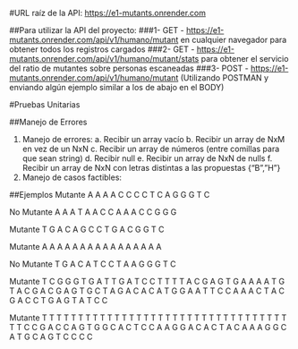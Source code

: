 #URL raíz de la API: https://e1-mutants.onrender.com


##Para utilizar la API del proyecto:
	###1- GET  - https://e1-mutants.onrender.com/api/v1/humano/mutant en cualquier navegador para obtener todos los registros cargados
	###2- GET  - https://e1-mutants.onrender.com/api/v1/humano/mutant/stats para obtener el servicio del ratio de mutantes sobre personas escaneadas
	###3- POST - https://e1-mutants.onrender.com/api/v1/humano/mutant (Utilizando POSTMAN y enviando algún ejemplo similar a los de abajo en el BODY) 


#Pruebas Unitarias

##Manejo de Errores
1.	Manejo de errores:
a.	Recibir un array vacío
b.	Recibir un array de NxM en vez de un NxN
c.	Recibir un array de números (entre comillas para que sean string)
d.	Recibir null
e.	Recibir un array de NxN de nulls
f.	Recibir un array de NxN con letras distintas a las propuestas {“B”,”H”}
2.	Manejo de casos factibles:

##Ejemplos
Mutante
A	A	A	A
C	C	C	C
T	C	A	G
G	G	T	C

No Mutante
A	A	A	T
A	A	C	C
A	A	A	C
C	G	G	G

Mutante
T	G	A	C
A	G	C	C
T	G	A	C
G	G	T	C

Mutante
A	A	A	A
A	A	A	A
A	A	A	A
A	A	A	A

No Mutante
T	G	A	C
A	T	C	C
T	A	A	G
G	G	T	C

Mutante
T	C	G	G	G	T	G	A	T
T	G	A	T	C	C	T	T	T
T	A	C	G	A	G	T	G	A
A	A	A	T	G	T	A	C	G
A	C	G	A	G	T	G	C	T
A	G	A	C	A	C	A	T	G
G	A	A	T	T	C	C	A	A
A	C	T	A	C	G	A	C	C
T	G	A	G	T	A	T	C	C


Mutante
T	T	T	T	T	T	T	T	T
T	T	T	T	T	T	T	T	T
T	T	T	T	T	T	T	T	T
T	T	T	T	T	T	T	T	T
C	C	G	A	C	C	A	G	T
G	G	C	A	C	T	C	C	A
A	G	G	A	C	A	C	T	A
C	A	A	A	G	G	C	A	T
G	C	A	G	T	C	C	C	C


